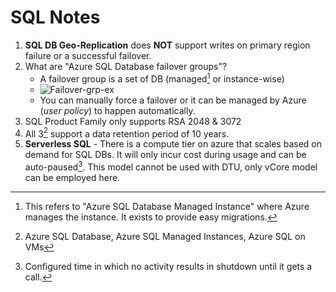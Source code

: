 # SQL Notes

1. **SQL DB Geo-Replication** does **NOT** support writes on primary region failure or a successful failover. 
2. What are "Azure SQL Database failover groups"?
	+ A failover group is a set of DB (managed[^1] or instance-wise)
	+ ![Failover-grp-ex](https://media.tutorialsdojo.com/azure-sql-failover-group.png)
	+ You can manually force a failover or it can be managed by Azure (*user policy*) to happen automatically.
3. SQL Product Family only supports RSA 2048 & 3072
4. All 3[^2] support a data retention period of 10 years.
5. **Serverless SQL** - There is a compute tier on azure that scales based on demand for SQL DBs. It will only incur cost during usage and can be auto-paused[^3]. This model cannot be used with DTU, only vCore model can be employed here.





[^1]: This refers to "Azure SQL Database Managed Instance" where Azure manages the instance. It exists to provide easy migrations.
[^2]: Azure SQL Database, Azure SQL Managed Instances, Azure SQL on VMs
[^3]: Configured time in which no activity results in shutdown until it gets a call.